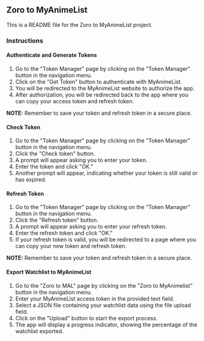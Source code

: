 ## Zoro to MyAnimeList

This is a README file for the Zoro to MyAnimeList project.

### Instructions

#### Authenticate and Generate Tokens

1. Go to the "Token Manager" page by clicking on the "Token Manager" button in the navigation menu.
2. Click on the "Get Token" button to authenticate with MyAnimeList.
3. You will be redirected to the MyAnimeList website to authorize the app.
4. After authorization, you will be redirected back to the app where you can copy your access token and refresh token.

**NOTE:** Remember to save your token and refresh token in a secure place.

#### Check Token

1. Go to the "Token Manager" page by clicking on the "Token Manager" button in the navigation menu.
2. Click the "Check token" button.
3. A prompt will appear asking you to enter your token.
4. Enter the token and click "OK."
5. Another prompt will appear, indicating whether your token is still valid or has expired.

#### Refresh Token

1. Go to the "Token Manager" page by clicking on the "Token Manager" button in the navigation menu.
2. Click the "Refresh token" button.
3. A prompt will appear asking you to enter your refresh token.
4. Enter the refresh token and click "OK."
5. If your refresh token is valid, you will be redirected to a page where you can copy your new token and refresh token.

**NOTE:** Remember to save your token and refresh token in a secure place.

#### Export Watchlist to MyAnimeList

1. Go to the "Zoro to MAL" page by clicking on the "Zoro to MyAnimelist" button in the navigation menu.
2. Enter your MyAnimeList access token in the provided text field.
3. Select a JSON file containing your watchlist data using the file upload field.
4. Click on the "Upload" button to start the export process.
5. The app will display a progress indicator, showing the percentage of the watchlist exported.
